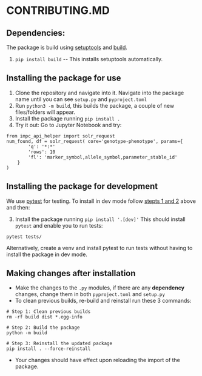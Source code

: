 # CONTRIBUTING.MD

## Dependencies:
The package is build using [setuptools](https://setuptools.pypa.io/en/latest/userguide/quickstart.html) and [build](https://build.pypa.io/en/stable/installation.html).
1. `pip install build` -- This installs setuptools automatically. 

## Installing the package for use
1. Clone the repository and navigate into it. Navigate into the package name until you can see `setup.py` and `pyproject.toml`
2. Run `python3 -m build`, this builds the package, a couple of new files/folders will appear.
3. Install the package running `pip install .`
4. Try it out: Go to Jupyter Notebook and try:


```
from impc_api_helper import solr_request
num_found, df = solr_request( core='genotype-phenotype', params={
        'q': '*:*'
        'rows': 10
        'fl': 'marker_symbol,allele_symbol,parameter_stable_id'
    }
)
```
## Installing the package for development
We use [pytest](https://docs.pytest.org/en/stable/) for testing. To install in dev mode follow [stepts 1 and 2](#installing-the-package-for-use) above and then:

3. Install the package running `pip install '.[dev]'`
This should install `pytest` and enable you to run tests:

```
pytest tests/
```

Alternatively, create a venv and install pytest to run tests without having to install the package in dev mode.


## Making changes after installation 

- Make the changes to the `.py` modules, if there are any **dependency** changes, change them in both `pyproject.toml` and `setup.py`
- To clean previous builds, re-build and reinstall run these 3 commands:
```
# Step 1: Clean previous builds
rm -rf build dist *.egg-info

# Step 2: Build the package
python -m build

# Step 3: Reinstall the updated package
pip install . --force-reinstall

```
- Your changes should have effect upon reloading the import of the package. 


